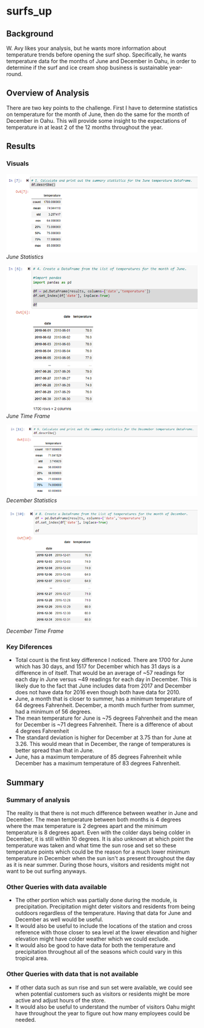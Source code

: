# surfs_up

## Background
W. Avy likes your analysis, but he wants more information about temperature trends before opening the surf shop. Specifically, he wants temperature data for the months of June and December in Oahu, in order to determine if the surf and ice cream shop business is sustainable year-round.


## Overview of Analysis
There are two key points to the challenge. First I have to determine statistics on temperature for the month of June, then do the same for the month of December in Oahu. 
This will provide some insight to the expectations of temperature in at least 2 of the 12 months throughout the year.

## Results

### Visuals
![Resources/June_Statistics.png](Resources/June_Statistics.png) 
*June Statistics*

![Resources/June_years.png](Resources/June_years.png) 
*June Time Frame*

![Resources/December_Statistics.png](Resources/December_Statistics.png) 
*December Statistics* 

![Resources/December_years.png](Resources/December_years.png) 
*December Time Frame*


### Key Diferences
- Total count is the first key difference I noticed. There are 1700 for June which has 30 days, and 1517 for December which has 31 days is a difference in of itself. That would be an average of ~57 readings for each day in June versus ~49 readings for each day in December. This is likely due to the fact that June includes data from 2017 and December does not have data for 2016 even though both have data for 2010. 
- June, a month that is closer to summer, has a minimum temperature of 64 degrees Fahrenheit. December, a month much further from summer, had a minimum of 56 degrees.
- The mean temperature for June is ~75 degrees Fahrenheit and the mean for December is ~71 degrees Fahrenheit. There is a difference of about 4 degrees Fahrenheit
- The standard deviation is higher for December at 3.75 than for June at 3.26. This would mean that in December, the range of temperatures is better spread than that in June.
- June, has a maximum temperature of 85 degrees Fahrenheit while December has a maximum temperature of 83 degrees Fahrenheit.

## Summary

### Summary of analysis
The reality is that there is not much difference between weather in June and December. The mean temperature between both months is 4 degrees where the max temperature is 2 degrees apart and the minimum temperature is 8 degrees apart. Even with the colder days being colder in December, it is still within 10 degrees. It is also unknown at which point the temperature was taken and what time the sun rose and set so these temperature points which could be the reason for a much lower minimum temperature in December when the sun isn't as present throughout the day as it is near summer. During those hours, visitors and residents might not want to be out surfing anyways.

### Other Queries with data available
- The other portion which was partially done during the module, is precipitation. Precipitation might deter visitors and residents from being outdoors regardless of the temperature. Having that data for June and December as well would be useful.
- It would also be useful to include the locations of the station and cross reference with those closer to sea level at the lower elevation and higher elevation might have colder weather which we could exclude.
- It would also be good to have data for both the temperature and precipitation throughout all of the seasons which could vary in this tropical area.

### Other Queries with data that is not available

- If other data such as sun rise and sun set were available, we could see when potential customers such as visitors or residents might be more active and adjust hours of the store.
- It would also be useful to understand the number of visitors Oahu might have throughout the year to figure out how many employees could be needed.





